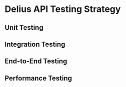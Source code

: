 # Delius API Testing Strategy

## Unit Testing

## Integration Testing

## End-to-End Testing

## Performance Testing
